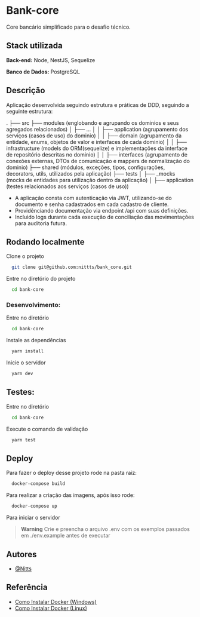 # Bank-core

Core bancário simplificado para o desafio técnico.

## Stack utilizada

**Back-end:** Node, NestJS, Sequelize

**Banco de Dados:** PostgreSQL

## Descrição

Aplicação desenvolvida seguindo estrutura e práticas de DDD, seguindo a seguinte estrutura:

.
├── src
├── modules (englobando e agrupando os dominios e seus agregados relacionados)
│   ├── ...
│   │   ├── application (agrupamento dos serviços (casos de uso) do dominio)
│   │   ├── domain (agrupamento da entidade, enums, objetos de valor e interfaces de cada dominio)
│   │   ├── infrastructure (models do ORM(sequelize) e implementações da interface de repositório descritas no dominio)
│   │   ├── interfaces (agrupamento de conexões externas, DTOs de comunicação e mappers de normalização do dominio)
├── shared (módulos, exceções, tipos, configurações, decorators, utils, utilizados pela aplicação)
├── tests
│   ├── \_mocks (mocks de entidades para utilização dentro da aplicação)
│   ├── application (testes relacionados aos serviços (casos de uso))

- A aplicação consta com autenticação via JWT, utilizando-se do documento e senha cadastrados em cada cadastro de cliente.
- Providênciando documentação via endpoint /api com suas definições.
- Incluido logs durante cada execução de conciliação das movimentações para auditoria futura.


## Rodando localmente

Clone o projeto

```bash
  git clone git@github.com:nittts/bank_core.git
```

Entre no diretório do projeto

```bash
  cd bank-core
```

### Desenvolvimento:

Entre no diretório

```bash
  cd bank-core
```

Instale as dependências

```bash
  yarn install
```

Inicie o servidor

```bash
  yarn dev
```

## Testes:

Entre no diretório

```bash
  cd bank-core
```

Execute o comando de validação

```bash
  yarn test
```

## Deploy

Para fazer o deploy desse projeto rode na pasta raiz:

```bash
  docker-compose build
```

Para realizar a criação das imagens, após isso rode:

```bash
  docker-compose up
```

Para iniciar o servidor

> **Warning**
> Crie e preencha o arquivo .env com os exemplos passados em ./env.example antes de executar

## Autores

- [@Nitts](https://www.github.com/nittts)

## Referência

- [Como Instalar Docker (Windows)](https://gist.github.com/sidneyroberto/5f0b837c2d27f791fc494c164d2a7d74)
- [Como Instalar Docker (Linux)](https://www.digitalocean.com/community/tutorials/how-to-install-and-use-docker-on-ubuntu-20-04-pt)
